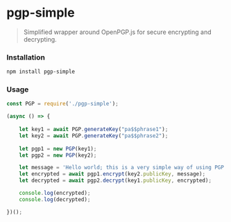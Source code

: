 
# pgp-simple

> Simplified wrapper around OpenPGP.js for secure encrypting and decrypting.


### Installation

```bash
npm install pgp-simple
```

### Usage

```javascript
const PGP = require('./pgp-simple');

(async () => {
    
    let key1 = await PGP.generateKey("pa$$phrase1");
    let key2 = await PGP.generateKey("pa$$phrase2");
    
    let pgp1 = new PGP(key1);
    let pgp2 = new PGP(key2);

    let message = 'Hello world; this is a very simple way of using PGP';
    let encrypted = await pgp1.encrypt(key2.publicKey, message);
    let decrypted = await pgp2.decrypt(key1.publicKey, encrypted);

    console.log(encrypted);
    console.log(decrypted);

})();
```